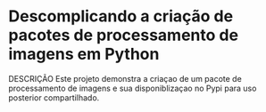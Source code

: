 # Descomplicando a criação de pacotes de processamento de imagens em Python

DESCRIÇÃO
Este projeto demonstra a criaçao de um pacote de processamento de imagens e sua disponiblizaçao no Pypi para uso posterior compartilhado.

